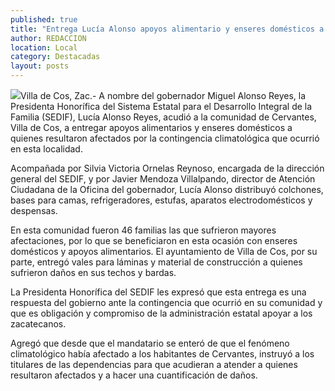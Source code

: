 ```yaml
---
published: true
title: "Entrega Lucía Alonso apoyos alimentario y enseres domésticos a afectados por lluvias en la comunidad Cervantes, Villa de Cos "
author: REDACCION
location: Local
category: Destacadas
layout: posts
---
```


![](http://i.imgur.com/2Ie8Sk8m.jpg)Villa de Cos, Zac.- A nombre del gobernador Miguel Alonso Reyes, la Presidenta Honorífica del Sistema Estatal para el Desarrollo Integral de la Familia (SEDIF), Lucía Alonso Reyes, acudió a la comunidad de Cervantes, Villa de Cos, a entregar apoyos alimentarios y enseres domésticos a quienes resultaron afectados por la contingencia climatológica que ocurrió en esta localidad.

Acompañada por Silvia Victoria Ornelas Reynoso, encargada de la dirección general del SEDIF, y por Javier Mendoza Villalpando, director de Atención Ciudadana de la Oficina del gobernador, Lucía Alonso distribuyó colchones, bases para camas, refrigeradores, estufas, aparatos electrodomésticos y despensas.

En esta comunidad fueron 46 familias las que sufrieron mayores afectaciones, por lo que se beneficiaron en esta ocasión con enseres domésticos y apoyos alimentarios. El ayuntamiento de Villa de Cos, por su parte, entregó vales para láminas y material de construcción a quienes sufrieron daños en sus techos y bardas.

La Presidenta Honorífica del SEDIF les expresó que esta entrega es una respuesta del gobierno ante la contingencia que ocurrió en su comunidad y que es obligación y compromiso de la administración estatal apoyar a los zacatecanos.

Agregó que desde que el mandatario se enteró de que el fenómeno climatológico había afectado a los habitantes de Cervantes, instruyó a los titulares de las dependencias para que acudieran a atender a quienes resultaron afectados y a hacer una cuantificación de daños.

